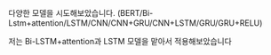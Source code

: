 
다양한 모델을 시도해보았습니다.
(BERT/Bi-Lstm+attention/LSTM/CNN/CNN+GRU/CNN+LSTM/GRU/GRU+RELU)

저는 Bi-LSTM+attention과 LSTM 모델을 맡아서 적용해보았습니다
